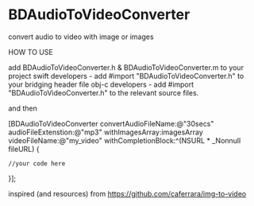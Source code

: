 # BDAudioToVideoConverter
convert audio to video with image or images

HOW TO USE

add BDAudioToVideoConverter.h & BDAudioToVideoConverter.m to your project 
swift developers - add #import "BDAudioToVideoConverter.h" to your bridging header file
obj-c developers - add #import "BDAudioToVideoConverter.h" to the relevant source files.

and then 

[BDAudioToVideoConverter convertAudioFileName:@"30secs" audioFileExtenstion:@"mp3" withImagesArray:imagesArray videoFileName:@"my_video" withCompletionBlock:^(NSURL * _Nonnull fileURL) {

    //your code here
}];

inspired (and resources) from
https://github.com/caferrara/img-to-video